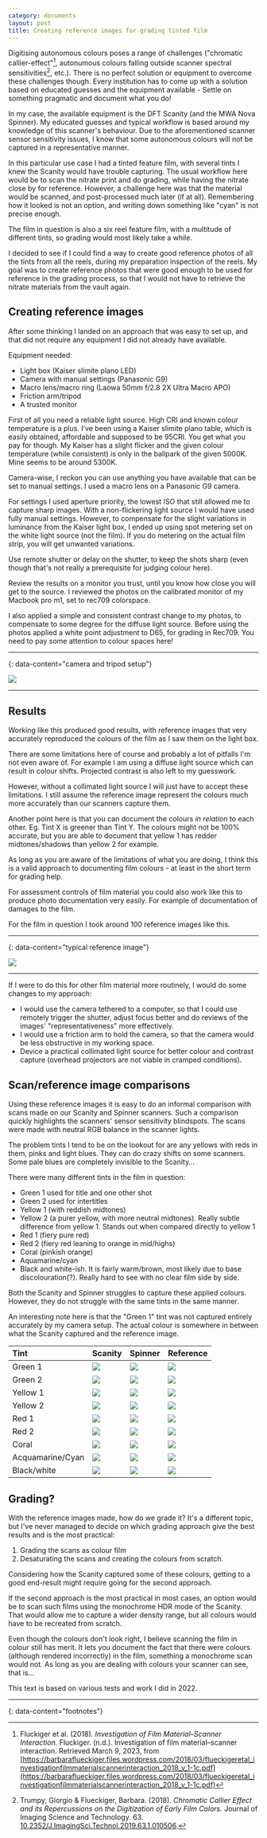 ```yaml
---
category: documents
layout: post
title: Creating reference images for grading tinted film
---
```


Digitising autonomous colours poses a range of challenges ("chromatic callier-effect"[^1], autonumous colours falling outside scanner spectral sensitivities[^2], etc.). There is no perfect solution or equipment to overcome these challenges though. Every institution has to come up with a solution based on educated guesses and the equipment available - Settle on something pragmatic and document what you do!

In my case, the available equipment is the DFT Scanity (and the MWA Nova Spinner). My educated guesses and typical workflow is based around my knowledge of this scanner's behaviour. Due to the aforementioned scanner sensor sensitivity issues, I know that some autonomous colours will not be captured in a representative manner. 

In this particular use case I had a tinted feature film, with several tints I knew the Scanity would have trouble capturing. The usual workflow here would be to scan the nitrate print and do grading, while having the nitrate close by for reference. However, a challenge here was that the material would be scanned, and post-processed much later (if at all). Remembering how it looked is not an option, and writing down something like "cyan" is not precise enough.

The film in question is also a six reel feature film, with a multitude of different tints, so grading would most likely take a while. 

I decided to see if I could find a way to create good reference photos of all the tints from all the reels, during my preparation inspection of the reels. My goal was to create reference photos that were good enough to be used for reference in the grading process, so that I would not have to retrieve the nitrate materials from the vault again.
 
## Creating reference images
After some thinking I landed on an approach that was easy to set up, and that did not require any equipment I did not already have available.

Equipment needed:
- Light box (Kaiser slimite plano LED)
- Camera with manual settings (Panasonic G9)
- Macro lens/macro ring (Laowa 50mm f/2.8 2X Ultra Macro APO)
- Friction arm/tripod
- A trusted monitor

First of all you need a reliable light source. High CRI and known colour temperature is a plus. I’ve been using a Kaiser slimite plano table, which is easily obtained, affordable and supposed to be 95CRI. You get what you pay for though. My Kaiser has a slight flicker and the given colour temperature (while consistent) is only in the ballpark of the given 5000K. Mine seems to be around 5300K. 
 
Camera-wise, I reckon you can use anything you have available that can be set to manual settings. I used a macro lens on a Panasonic G9 camera. 

For settings I used aperture priority, the lowest ISO that still allowed me to capture  sharp images. With a non-flickering light source I would have used fully manual settings. However, to compensate for the slight variations in luminance from the Kaiser light box, I ended up using spot metering set on the white light source (not the film). If you do metering on the actual film strip, you will get unwanted variations. 

Use remote shutter or delay on the shutter, to keep the shots sharp (even though that's not really a prerequisite for judging colour here).
 
Review the results on a monitor you trust, until you know how close you will get to the source. I reviewed the photos on the calibrated monitor of my Macbook pro m1, set to rec709 colorspace. 

I also applied a simple and consistent contrast change to my photos, to compensate to some degree for the diffuse light source. Before using the photos applied a white point adjustment to D65, for grading in Rec709. You need to pay some attention to colour spaces here!

---
{: data-content="camera and tripod setup"}

![](/assets/img/reference-images/tripod.jpg)

---

## Results
Working like this produced good results, with reference images that very accurately reproduced the colours of the film as I saw them on the light box. 

There are some limitations here of course and probably a lot of pitfalls I'm not even aware of. For example I am using a diffuse light source which can result in colour shifts. Projected contrast is also left to my guesswork. 

However, without a collimated light source I will just have to accept these limitations. I still assume the reference image represent the colours much more accurately than our scanners capture them. 

Another point here is that you can document the colours *in relation* to each other. Eg. Tint X is greener than Tint Y. The colours might not be 100% accurate, but you are able to document that yellow 1 has redder midtones/shadows than yellow 2 for example. 

As long as you are aware of the limitations of what you are doing, I think this is a valid approach to documenting film colours - at least in the short term for grading help.

For assessment controls of film material you could also work like this to produce photo documentation very easily. For example of documentation of damages to the film. 

For the film in question I took around 100 reference images like this.

---
{: data-content="typical reference image"}

![](/assets/img/reference-images/reference.jpg)

---

If I were to do this for other film material more routinely, I would do some changes to my approach:
- I would use the camera tethered to a computer, so that I could use remotely trigger the shutter, adjust focus better and do reviews of the images' "representativeness" more effectively.
- I would use a friction arm to hold the camera, so that the camera would be less obstructive in my working space.
- Device a practical collimated light source for better colour and contrast capture (overhead projectors are not viable in cramped conditions).

## Scan/reference image comparisons

Using these reference images it is easy to do an informal comparison with scans made on our Scanity and Spinner scanners. Such a comparison quickly highlights the scanners' sensor sensitivity blindspots. The scans were made with neutral RGB balance in the scanner lights.
 
The problem tints I tend to be on the lookout for are any yellows with reds in them, pinks and light blues. They can do crazy shifts on some scanners. Some pale blues are completely invisible to the Scanity…

There were many different tints in the film in question:
- Green 1 used for title and one other shot
- Green 2 used for intertitles
- Yellow 1 (with reddish midtones)
- Yellow 2 (a purer yellow, with more neutral midtones). Really subtle difference from yellow 1. Stands out when compared directly to yellow 1
- Red 1 (fiery pure red)
- Red 2 (fiery red leaning to orange in mid/highs)
- Coral (pinkish orange)
- Aquamarine/cyan
- Black and white-ish. It is fairly warm/brown, most likely due to base discolouration(?). Really hard to see with no clear film side by side.

Both the Scanity and Spinner struggles to capture these applied colours. However, they do not struggle with the same tints in the same manner. 

An interesting note here is that the "Green 1" tint was not captured entirely accurately by my camera setup. The actual colour is somewhere in between what the Scanity captured and the reference image.

| Tint | Scanity | Spinner | Reference |
|:--|:--|:--|:--|
| Green 1 | ![](/assets/img/reference-images/scanity-green-1.png) | ![](/assets/img/reference-images/spinner-green-1.png) | ![](/assets/img/reference-images/ref-green-1.png) |
| Green 2 | ![](/assets/img/reference-images/scanity-green-2.png) | ![](/assets/img/reference-images/spinner-green-2.png) | ![](/assets/img/reference-images/ref-green-2.png) |
| Yellow 1 | ![](/assets/img/reference-images/scanity-yellow-1.png) | ![](/assets/img/reference-images/spinner-yellow-1.png) | ![](/assets/img/reference-images/ref-yellow-1.png) |
| Yellow 2 | ![](/assets/img/reference-images/scanity-yellow-2.png) | ![](/assets/img/reference-images/spinner-yellow-2.png) | ![](/assets/img/reference-images/ref-yellow-2.png) |
| Red 1 | ![](/assets/img/reference-images/scanity-red-1.png) | ![](/assets/img/reference-images/spinner-red-1.png) | ![](/assets/img/reference-images/ref-red-1.png) |
| Red 2 | ![](/assets/img/reference-images/scanity-red-2.png) | ![](/assets/img/reference-images/spinner-red-2.png) | ![](/assets/img/reference-images/ref-red-2.png) |
| Coral | ![](/assets/img/reference-images/scanity-coral-1.png) | ![](/assets/img/reference-images/spinner-coral-1.png) | ![](/assets/img/reference-images/ref-coral-1.png) |
| Acquamarine/Cyan | ![](/assets/img/reference-images/scanity-cyan-1.png) | ![](/assets/img/reference-images/spinner-cyan-1.png) | ![](/assets/img/reference-images/ref-cyan-1.png) |
| Black/white | ![](/assets/img/reference-images/scanity-bw-1.png) | ![](/assets/img/reference-images/spinner-bw-1.png) | ![](/assets/img/reference-images/ref-bw-1.png) |

## Grading?
With the reference images made, how do we grade it? It's a different topic, but I've never managed to decide on which grading approach give the best results and is the most practical: 

1. Grading the scans as colour film 
2. Desaturating the scans and creating the colours from scratch.

Considering how the Scanity captured some of these colours, getting to a good end-result might require going for the second approach. 

If the second approach is the most practical in most cases, an option would be to scan such films using the monochrome HDR mode of the Scanity. That would allow me to capture a wider density range, but all colours would have to be recreated from scratch.

Even though the colours don't look right, I believe scanning the film in colour still has merit. It lets you document the fact that there were colours (although rendered incorrectly) in the film, something a monochrome scan would not. As long as you are dealing with colours your scanner can see, that is...

This text is based on various tests and work I did in 2022.

---
{: data-content="footnotes"}

[^1]: Fluckiger et al. (2018). *Investigation of Film Material–Scanner Interaction.* Fluckiger. (n.d.). Investigation of film material–scanner interaction. Retrieved March 9, 2023, from [https://barbaraflueckiger.files.wordpress.com/2018/03/flueckigeretal_investigationfilmmaterialscannerinteraction_2018_v_1-1c.pdf](https://barbaraflueckiger.files.wordpress.com/2018/03/flueckigeretal_investigationfilmmaterialscannerinteraction_2018_v_1-1c.pdf)
[^2]: Trumpy, Giorgio & Flueckiger, Barbara. (2018). *Chromatic Callier Effect and its Repercussions on the Digitization of Early Film Colors.* Journal of Imaging Science and Technology. 63. [10.2352/J.ImagingSci.Technol.2019.63.1.010506](https://www.researchgate.net/publication/327937633_Chromatic_Callier_Effect_and_its_Repercussions_on_the_Digitization_of_Early_Film_Colors).
